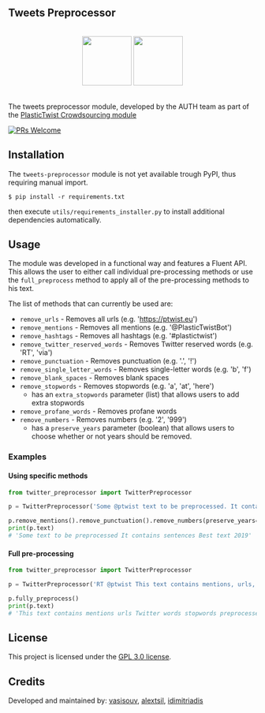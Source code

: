 ## Tweets Preprocessor

<p align="center">
  <br>
    <img width="100" src="./ptwist_logo.png">
    <img width="100" src="./twitter_logo.png">
  <br>
  <br>
</p>

The tweets preprocessor module, developed by the AUTH team 
as part of the [PlasticTwist Crowdsourcing module](https://crowdsourcing.plastictwist.com)

[![PRs Welcome](https://img.shields.io/badge/PRs-welcome-brightgreen.svg?style=flat-square)](http://makeapullrequest.com) 

## Installation
The `tweets-preprocessor` module is not yet available trough PyPI, thus requiring manual import.

```
$ pip install -r requirements.txt
```
then execute `utils/requirements_installer.py` to install additional dependencies automatically.


## Usage

The module was developed in a functional way and features a Fluent API. This allows the user
to either call individual pre-processing methods or use the `full_preprocess` method to
apply all of the pre-processing methods to his text.

The list of methods that can currently be used are:

* `remove_urls` - Removes all urls (e.g. 'https://ptwist.eu')
* `remove_mentions` - Removes all mentions (e.g. '@PlasticTwistBot')
* `remove_hashtags` - Removes all hashtags (e.g. '#plastictwist')
* `remove_twitter_reserved_words` - Removes Twitter reserved words (e.g. 'RT', 'via')
* `remove_punctuation` - Removes punctuation (e.g. '.', '!')
* `remove_single_letter_words` - Removes single-letter words (e.g. 'b', 'f')
* `remove_blank_spaces` - Removes blank spaces
* `remove_stopwords` - Removes stopwords (e.g. 'a', 'at', 'here')
    * has an `extra_stopwords` parameter (list) that allows users to add extra stopwords
* `remove_profane_words` - Removes profane words
* `remove_numbers` - Removes numbers (e.g. '2', '999')
    * has a `preserve_years` parameter (boolean) that allows users to choose whether or not
    years should be removed.
    
### Examples

#### Using specific methods

```python
from twitter_preprocessor import TwitterPreprocessor

p = TwitterPreprocessor('Some @ptwist text to be preprocessed. It contains 2 sentences. Best text 2019!')

p.remove_mentions().remove_punctuation().remove_numbers(preserve_years=True).remove_blank_spaces()
print(p.text)
# 'Some text to be preprocessed It contains sentences Best text 2019'
```

#### Full pre-processing

```python
from twitter_preprocessor import TwitterPreprocessor

p = TwitterPreprocessor('RT @ptwist This text contains mentions, urls, some Twitter words and some stopwords to be preprocessed via https://example.com.')

p.fully_preprocess()
print(p.text)
# 'This text contains mentions urls Twitter words stopwords preprocessed'
```


## License

This project is licensed under the [GPL 3.0 license](https://opensource.org/licenses/GPL-3.0).

## Credits
Developed and maintained by: [vasisouv](https://github.com/vasisouv), [alextsil](https://github.com/alextsil), [idimitriadis](https://github.com/idimitriadis)
